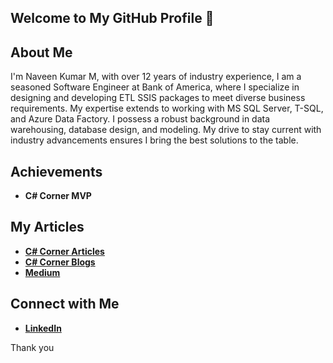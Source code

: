 ## Welcome to My GitHub Profile 👋

## About Me

I'm Naveen Kumar M, with over 12 years of industry experience, I am a seasoned Software Engineer at Bank of America, where I specialize in designing and developing ETL SSIS packages to meet diverse business requirements. My expertise extends to working with MS SQL Server, T-SQL, and Azure Data Factory. I possess a robust background in data warehousing, database design, and modeling. My drive to stay current with industry advancements ensures I bring the best solutions to the table.

## Achievements

- **C# Corner MVP**

## My Articles

- **[C# Corner Articles](https://www.c-sharpcorner.com/members/naveen-kumar21/articles)**
- **[C# Corner Blogs](https://www.c-sharpcorner.com/members/naveen-kumar21/blogs)**
- **[Medium](https://medium.com/@navindevan)**
  
## Connect with Me

- **[LinkedIn](https://www.linkedin.com/in/naveenkumarm17/)**

Thank you

<!--
**navindevan/navindevan** is a ✨ _special_ ✨ repository because its `README.md` (this file) appears on your GitHub profile.

Here are some ideas to get you started:

- 🔭 I’m currently working on ...
- 🌱 I’m currently learning ...
- 👯 I’m looking to collaborate on ...
- 🤔 I’m looking for help with ...
- 💬 Ask me about ...
- 📫 How to reach me: ...
- 😄 Pronouns: ...
- ⚡ Fun fact: ...
-->
